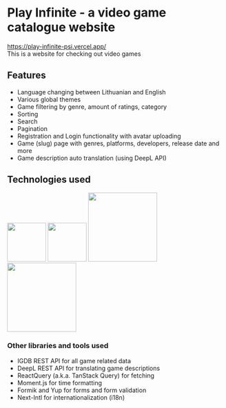 # Play Infinite - a video game catalogue website

https://play-infinite-psi.vercel.app/ <br />
This is a website for checking out video games

## Features
- Language changing between Lithuanian and English
- Various global themes
- Game filtering by genre, amount of ratings, category
- Sorting
- Search
- Pagination
- Registration and Login functionality with avatar uploading
- Game (slug) page with genres, platforms, developers, release date and more
- Game description auto translation (using DeepL API)

## Technologies used
<img src="https://github.com/jonas-jasul/game-website/assets/83654732/1596b7c8-a5ba-459a-b09b-ca65904e39dd" width=90 />

<img src="https://github.com/jonas-jasul/game-website/assets/83654732/f8deeeb7-40c3-4745-9690-5bcecf00cd90" width=90 />

<img src="https://github.com/jonas-jasul/game-website/assets/83654732/92dcbc5f-fe19-4f23-b9d6-f31715085079" width=160 />

<img src="https://github.com/jonas-jasul/game-website/assets/83654732/7fe1be3f-4ec7-4b67-bea0-5087fd5ceec3" width=160 />

### Other libraries and tools used
- IGDB REST API for all game related data
- DeepL REST API for translating game descriptions
- ReactQuery (a.k.a. TanStack Query) for fetching
- Moment.js for time formatting
- Formik and Yup for forms and form validation
- Next-Intl for internationalization (i18n)


